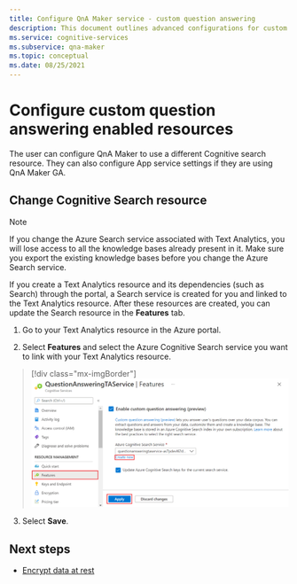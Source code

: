 ```yaml
---
title: Configure QnA Maker service - custom question answering
description: This document outlines advanced configurations for custom question answering enabled resources.
ms.service: cognitive-services
ms.subservice: qna-maker
ms.topic: conceptual
ms.date: 08/25/2021
---
```


# Configure custom question answering enabled resources

The user can configure QnA Maker to use a different Cognitive search resource. They can also configure App service settings if they are using QnA Maker GA.

## Change Cognitive Search resource

> [!NOTE]
> If you change the Azure Search service associated with Text Analytics, you will lose access to all the knowledge bases already present in it. Make sure you export the existing knowledge bases before you change the Azure Search service.


If you create a Text Analytics resource and its dependencies (such as Search) through the portal, a Search service is created for you and linked to the Text Analytics resource. After these resources are created, you can update the Search resource in the **Features** tab.

1.  Go to your Text Analytics resource in the Azure portal.

2.  Select **Features** and select the Azure Cognitive Search service you want to link with your Text Analytics resource.

> [!div class="mx-imgBorder"]
> ![Add QnA to TA](../media/configure-resources/update-custom-qna-feature.png)

3.  Select **Save**.

## Next steps

* [Encrypt data at rest](./encrypt-data-at-rest.md)
